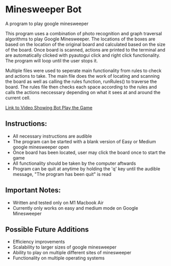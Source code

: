 # Minesweeper Bot
A program to play google minesweeper

This program uses a combination of photo recognition and graph traversal algorithms to play Google Minesweeper. The locations of the boxes are based on the location of the original board and calculated based on the size of the board. Once board is scanned, actions are printed to the terminal and are automatically clicked with pyautogui click and right click functionality. The program will loop until the user stops it.

Multiple files were used to seperate main functionality from rules to check and actions to take. The main file does the work of locating and scanning the board as well as calling the rules function, runRules() to traverse the board. The rules file then checks each space according to the rules and calls the actions neccessary depending on what it sees at and around the current cell.

[Link to Video Showing Bot Play the Game](https://youtu.be/AamBpv2I_P8)

## Instructions:

* All necessary instructions are audible
* The program can be started with a blank version of Easy or Medium google minesweeper open
* Once board has been located, user may click the board once to start the game
* All functionality should be taken by the computer aftwards
* Program can be quit at anytime by holding the 'q' key until the audible message, "The program has been quit" is read

## Important Notes:

* Written and tested only on M1 Macbook Air
* Currently only works on easy and medium mode on Google Minesweeper

## Possible Future Additions

* Efficiency improvements
* Scalability to larger sizes of google minesweeper
* Ability to play on multiple different sites of minesweeper
* Functionality on multiple operating systems






